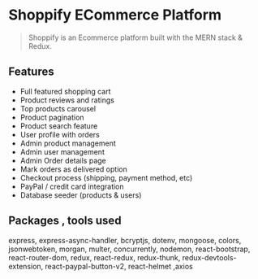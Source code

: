 # Shoppify ECommerce Platform

> Shoppify is an Ecommerce platform built with the MERN stack & Redux.


## Features

- Full featured shopping cart
- Product reviews and ratings
- Top products carousel
- Product pagination
- Product search feature
- User profile with orders
- Admin product management
- Admin user management
- Admin Order details page
- Mark orders as delivered option
- Checkout process (shipping, payment method, etc)
- PayPal / credit card integration
- Database seeder (products & users)
## Packages , tools used
 express,
 express-async-handler,
 bcryptjs,
 dotenv,
 mongoose,
 colors,
 jsonwebtoken,
 morgan,
 multer,
 concurrently,
 nodemon,
 react-bootstrap,
 react-router-dom,
 redux,
 react-redux,
 redux-thunk,
 redux-devtools-extension,
 react-paypal-button-v2,
 react-helmet
 ,axios
